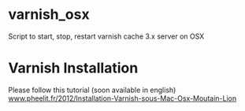 varnish_osx
===========

Script to start, stop, restart varnish cache 3.x server on OSX

Varnish Installation
====================

Please follow this tutorial (soon available in english)
	www.pheelit.fr/2012/Installation-Varnish-sous-Mac-Osx-Moutain-Lion
	
